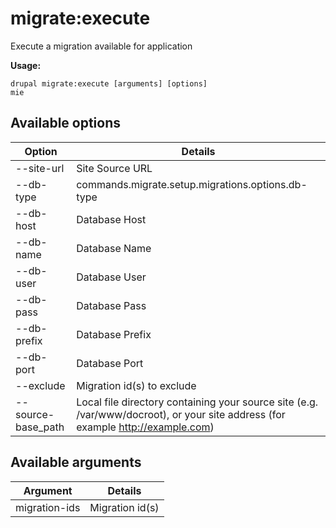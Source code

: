 # migrate:execute
Execute a migration available for application

**Usage:**
```
drupal migrate:execute [arguments] [options]
mie
```

## Available options
Option | Details
-------|-------------
--site-url | Site Source URL
--db-type | commands.migrate.setup.migrations.options.db-type
--db-host | Database Host
--db-name | Database Name
--db-user | Database User
--db-pass | Database Pass
--db-prefix | Database Prefix
--db-port | Database Port
--exclude | Migration id(s) to exclude
--source-base_path | Local file directory containing your source site (e.g. /var/www/docroot), or your site address (for example http://example.com)

## Available arguments
Argument | Details
---------|-------------
migration-ids | Migration id(s)
